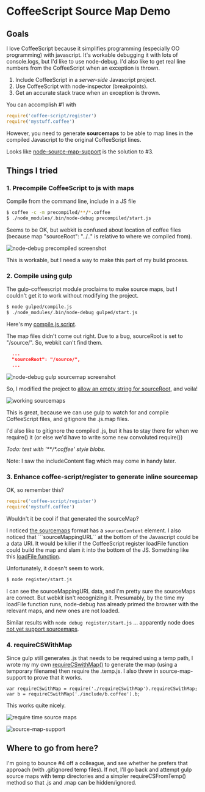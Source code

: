 # CoffeeScript Source Map Demo

## Goals

I love CoffeeScript because it simplifies programming (especially OO programming) with javascript. It's workable debugging it with lots of console.logs, but I'd like to use node-debug. I'd also like to get real line numbers from the CoffeeScript when an exception is thrown.

1. Include CoffeeScript in a *server-side* Javascript project.
2. Use CoffeeScript with node-inspector (breakpoints).
3. Get an accurate stack trace when an exception is thrown.

You can accomplish #1 with 

```js
require('coffee-script/register')
require('mystuff.coffee')
```

However, you need to generate **sourcemaps** to be able to map lines in the compiled Javascript to the original CoffeeScript lines.

Looks like [node-source-map-support](https://github.com/evanw/node-source-map-support) is the solution to #3.

## Things I tried

### 1. Precompile CoffeeScript to js with maps

Compile from the command line, include in a JS file

```bash
$ coffee -c -m precompiled/**/*.coffee
$ ./node_modules/.bin/node-debug precompiled/start.js
```

Seems to be OK, but webkit is confused about location of coffee files (because map "sourceRoot": "../.." is relative to where we compiled from).

![node-debug precompiled screenshot](https://www.evernote.com/shard/s3/sh/baae78ee-6cae-44b5-abe3-0b36d6cbba36/59bf5754b12116cbd0f5e218bf372dad/res/b134e048-4477-4080-ba46-4e7e7e77bf01/skitch.png)

This is workable, but I need a way to make this part of my build process.

### 2. Compile using gulp

The gulp-coffeescript module proclaims to make source maps, but I couldn't get it to work without modifying the project. 

```bash
$ node gulped/compile.js
$ ./node_modules/.bin/node-debug gulped/start.js
```

Here's my [compile.js script](https://github.com/adamloving/coffeescript-sourcemap-demo/blob/master/gulped/compile.js).

The map files didn't come out right. Due to a bug, sourceRoot is set to "/source/". So, webkit can't find them.

```json
  ...
  "sourceRoot": "/source/",
  ...
```

![node-debug gulp sourcemap screenshot](https://www.evernote.com/shard/s3/sh/8fed77e3-d57a-44a8-b785-5f4c1a73c90a/9d7c50113ec8c60ef361ac31c88470b4/res/4097a84a-5628-4774-9e84-f0602f007d58/skitch.png)

So, I modified the project to [allow an empty string for sourceRoot](https://github.com/GiantThinkwell/gulp-sourcemaps/commit/8a4ecd90b64db2d6d06948670d3139deef8a82d5), and voila!

![working sourcemaps](https://www.evernote.com/shard/s3/sh/2ad78e26-2932-40db-a959-0f0daa95b240/0f94b5a5a34ac50168651dc066f70873/res/9fa51908-8f7b-450e-807f-3dfa8ccce7b1/skitch.png)

This is great, because we can use gulp to watch for and compile CoffeeScript files, and gitignore the .js.map files. 

I'd also like to gitignore the compiled .js, but it has to stay there for when we require() it (or else we'd have to write some new convoluted require())

_Todo: test with '**/*.coffee' style blobs._

Note: I saw the includeContent flag which may come in handy later.

### 3. Enhance coffee-script/register to generate inline sourcemap

OK, so remember this?

```js
require('coffee-script/register')
require('mystuff.coffee')
```

Wouldn't it be cool if that generated the sourceMap?

I noticed [the sourcemaps](https://docs.google.com/document/d/1U1RGAehQwRypUTovF1KRlpiOFze0b-_2gc6fAH0KY0k/edit) format has a ```sourcesContent``` element. I also noticed that ```sourceMappingURL`` at the bottom of the Javascript could be a data URI.
It would be killer if the CoffeeScript register loadFile function could build the map and slam it into the bottom of the JS. Something like this [loadFile function](https://github.com/GiantThinkwell/coffeescript/blob/91f820b619360eff78ff716e8520522908ae615e/lib/coffee-script/register.js).

Unfortunately, it doesn't seem to work.

```bash
$ node register/start.js
```

I can see the sourceMappingURL data, and I'm pretty sure the sourceMaps are correct. But webkit isn't recognizing it. Presumably, by the time my loadFile function runs, node-debug has already primed the browser with the relevant maps, and new ones are not loaded.

Similar results with ```node debug register/start.js``` ... apparently node does [not yet support sourcemaps](https://github.com/joyent/node/issues/3712).

### 4. requireCSWithMap

Since gulp still generates .js that needs to be required using a temp path, I wrote my my own [requireCSwithMap()](https://github.com/adamloving/coffeescript-sourcemap-demo/blob/master/prerequire/requireCSWithMap.js) to generate the map (using a temporary filename) then require the .temp.js. I also threw in source-map-support to prove that it works.

```
var requireCSwithMap = require('./requireCSwithMap').requireCSwithMap;
var b = requireCSwithMap('./include/b.coffee').b;
```

This works quite nicely.

![require time source maps](https://www.evernote.com/shard/s3/sh/21399951-486c-4a13-98a0-8f3f7291e58b/81926c63959f93c8f4721eef79a82b6f/res/50813e4e-e69b-4f92-a73a-b62901c5a7ae/skitch.png)

![source-map-support](https://www.evernote.com/shard/s3/sh/4e3c8b52-819a-47a4-8e07-8803aee81a64/ba10a7d536470a2ed2cb4b16c8dbac45/res/6d9f4261-6c63-40ca-8f99-d5f9393224ef/skitch.png)


## Where to go from here?

I'm going to bounce #4 off a colleague, and see whether he prefers that approach (with .gitignored temp files). If not, I'll go back and attempt gulp source maps with temp directories and a simpler requireCSFromTemp() method so that .js and .map can be hidden/ignored.
